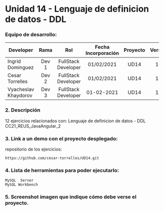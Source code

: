 # Unidad 14 -  Lenguaje de definicion de datos - DDL

### Equipo de desarrollo:

| Developer | Rama | Rol | Fecha Incorporación | Proyecto | Versión |
| --- | :---:  | :---:  | :---:  | :---: | :---:  |
| Ingrid Dominguez | Dev 1 | FullStack Developer | 01/02/2021 | UD14  | 1.0  |
| Cesar Torrelles | Dev 2 | FullStack Developer | 01/02/2021 | UD14  | 1.0  | 
| Vyacheslav Khaydorov | Dev 3 | FullStack Developer| 01-02-2021 | UD14  | 1.0  |

###   2. Descripción

12 ejercicios  relacionados con:
Lenguaje de definicion de datos - DDL
CC21_REUS_JavaAngular_2

###  3. Link a un demo con el proyecto desplegado:

repositorio de los ejercicios:
```
https://github.com/cesar-torrelles/UD14.git
```
###   4. Lista de herramientas para poder ejecutarlo:
```
MySQL  Server
MySQL Workbench
```
###  5. Screenshot imagen que indique cómo debe verse el proyecto.
